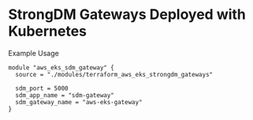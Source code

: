 # StrongDM Gateways Deployed with Kubernetes 

Example Usage
~~~
module "aws_eks_sdm_gateway" {
  source = "./modules/terraform_aws_eks_strongdm_gateways"
  
  sdm_port = 5000
  sdm_app_name = "sdm-gateway"
  sdm_gateway_name = "aws-eks-gateway"
} 
~~~